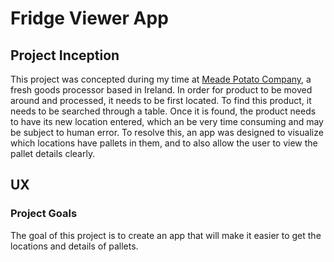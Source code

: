 # Fridge Viewer App

## Project Inception 

This project was concepted during my time at [Meade Potato Company](https://www.meadefarm.ie/), a fresh
goods processor based in Ireland. In order for product to be moved around and processed, it needs to be
first located. To find this product, it needs to be searched through a table. Once it is found, the
product needs to have its new location entered, which an be very time consuming and may be subject to 
human error.
To resolve this, an app was designed to visualize which locations have pallets in them, and to also allow
the user to view the pallet details clearly.

## UX

### Project Goals

The goal of this project is to create an app that will make it easier to get the locations and details of
pallets.
